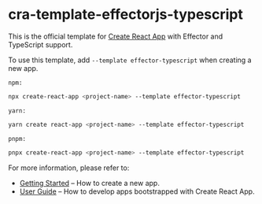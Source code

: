 # cra-template-effectorjs-typescript

This is the official template for [Create React App](https://github.com/facebook/create-react-app) with Effector and TypeScript support.

To use this template, add `--template effector-typescript` when creating a new app.

```npm:```

```bash
npx create-react-app <project-name> --template effector-typescript
```

```yarn:```

```bash
yarn create react-app <project-name> --template effector-typescript
```

```pnpm:```

```bash
pnpx create-react-app <project-name> --template effector-typescript
```

For more information, please refer to:

- [Getting Started](https://create-react-app.dev/docs/getting-started) – How to create a new app.
- [User Guide](https://create-react-app.dev) – How to develop apps bootstrapped with Create React App.
